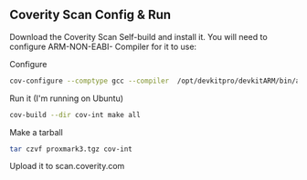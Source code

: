 
## Coverity Scan Config & Run
Download the Coverity Scan Self-build and install it.
You will need to configure  ARM-NON-EABI- Compiler for it to use:

 Configure

```sh
cov-configure --comptype gcc --compiler  /opt/devkitpro/devkitARM/bin/arm-none-eabi-gcc
```

Run it (I'm running on Ubuntu)

```sh
cov-build --dir cov-int make all
```

Make a tarball

```sh
tar czvf proxmark3.tgz cov-int
```

Upload it to scan.coverity.com
